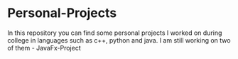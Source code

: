# Personal-Projects

In this repository you can find some personal projects I worked on during college in languages such as c++, python and java. 
I am still working on two of them - JavaFx-Project 
